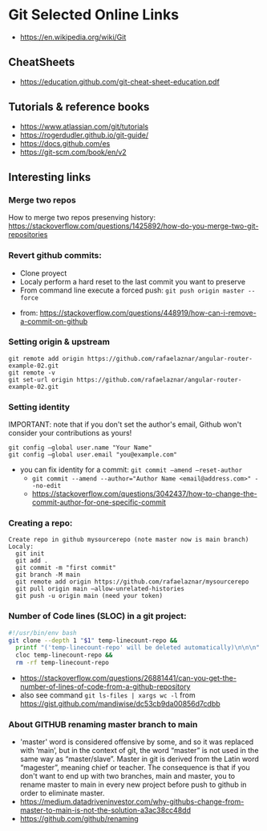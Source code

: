 # Git Selected Online Links
* https://en.wikipedia.org/wiki/Git

## CheatSheets

* https://education.github.com/git-cheat-sheet-education.pdf

## Tutorials & reference books

* https://www.atlassian.com/git/tutorials
* https://rogerdudler.github.io/git-guide/
* https://docs.github.com/es
* https://git-scm.com/book/en/v2

## Interesting links

### Merge two repos
How to merge two repos presenving history: https://stackoverflow.com/questions/1425892/how-do-you-merge-two-git-repositories

### Revert github commits: 
  - Clone proyect
  - Localy perform a hard reset to the last commit you want to preserve
  - From command line execute a forced push: ```git push origin master --force ```
  * from: https://stackoverflow.com/questions/448919/how-can-i-remove-a-commit-on-github

### Setting origin & upstream
```git
git remote add origin https://github.com/rafaelaznar/angular-router-example-02.git
git remote -v
git set-url origin https://github.com/rafaelaznar/angular-router-example-02.git
```
### Setting identity 
IMPORTANT: note that if you don't set the author's email, Github won't consider your contributions as yours!
```git
git config –global user.name "Your Name"
git config –global user.email "you@example.com"
```
* you can fix identity for a commit: ```git commit –amend –reset-author ```
  * ```git commit --amend --author="Author Name <email@address.com>" --no-edit```
  * https://stackoverflow.com/questions/3042437/how-to-change-the-commit-author-for-one-specific-commit

### Creating a repo:
```
Create repo in github mysourcerepo (note master now is main branch)
Localy:
  git init
  git add .
  git commit -m "first commit"
  git branch -M main
  git remote add origin https://github.com/rafaelaznar/mysourcerepo
  git pull origin main –allow-unrelated-histories
  git push -u origin main (need your token)
```

### Number of Code lines (SLOC) in a git project:
```bash
#!/usr/bin/env bash
git clone --depth 1 "$1" temp-linecount-repo &&
  printf "('temp-linecount-repo' will be deleted automatically)\n\n\n" &&
  cloc temp-linecount-repo &&
  rm -rf temp-linecount-repo
```
* https://stackoverflow.com/questions/26881441/can-you-get-the-number-of-lines-of-code-from-a-github-repository
* also see command ```git ls-files | xargs wc -l``` from https://gist.github.com/mandiwise/dc53cb9da00856d7cdbb

### About GITHUB renaming master branch to main
  * 'master' word is considered offensive by some, and so it was replaced with ‘main’, but in the context of git, the word “master” is not used in the same way as “master/slave”. Master in git is derived from the Latin word “magester”, meaning chief or teacher. The consequence is that if you don't want to end up with two branches, main and master, you to rename master to main in every new project before push to github in order to eliminate master.
  * https://medium.datadriveninvestor.com/why-githubs-change-from-master-to-main-is-not-the-solution-a3ac38cc48dd
  * https://github.com/github/renaming
